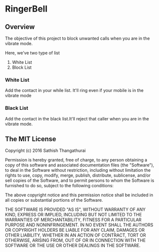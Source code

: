 # RingerBell

## Overview
The objective of this project to block unwanted calls when you are in the vibrate mode.

Here, we've two type of list
1) White List
2) Block List

### White List
Add the contact in your while list. It'll ring even if your mobile is in the vibrate mode

### Black List
Add the contact in the black list.It'll reject that caller when you are in the vibrate mode.

## The MIT License

Copyright (c) 2016 Sathish Thangathurai

Permission is hereby granted, free of charge, to any person obtaining a copy of this software and associated documentation files (the "Software"), to deal in the Software without restriction, including without limitation the rights to use, copy, modify, merge, publish, distribute, sublicense, and/or sell copies of the Software, and to permit persons to whom the Software is furnished to do so, subject to the following conditions:

The above copyright notice and this permission notice shall be included in all copies or substantial portions of the Software.

THE SOFTWARE IS PROVIDED "AS IS", WITHOUT WARRANTY OF ANY KIND, EXPRESS OR IMPLIED, INCLUDING BUT NOT LIMITED TO THE WARRANTIES OF MERCHANTABILITY, FITNESS FOR A PARTICULAR PURPOSE AND NONINFRINGEMENT. IN NO EVENT SHALL THE AUTHORS OR COPYRIGHT HOLDERS BE LIABLE FOR ANY CLAIM, DAMAGES OR OTHER LIABILITY, WHETHER IN AN ACTION OF CONTRACT, TORT OR OTHERWISE, ARISING FROM, OUT OF OR IN CONNECTION WITH THE SOFTWARE OR THE USE OR OTHER DEALINGS IN THE SOFTWARE.
